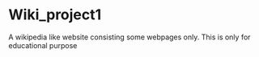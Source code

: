 # Wiki_project1
A wikipedia like website consisting some webpages only. This is only for educational purpose
